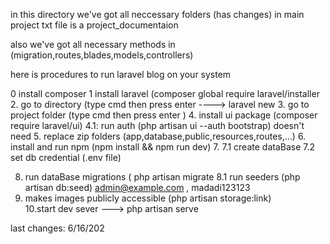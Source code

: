 in this directory we've got all  neccessary folders (has changes) in main project 
txt file is a project_documentaion

also we've got all necessary methods in (migration,routes,blades,models,controllers)



here is procedures  to run laravel blog on your system

0 install composer 
1 install laravel (composer global require laravel/installer 
2.  go to directory (type cmd then   press enter   ---->  laravel new 
3.  go to project folder (type cmd then press enter )
4. install ui package (composer require laravel/ui)
4.1: run auth (php artisan ui --auth bootstrap)		doesn't need 
5. replace zip folders (app,database,public,resources,routes,...)
6. install and run npm (npm install && npm run dev)
7. 
  7.1 create dataBase
  7.2 set db credential (.env file)

8. run dataBase migrations ( php artisan migrate
8.1 run seeders (php artisan db:seed)	admin@example.com , madadi123123
9. makes images publicly accessible (php artisan storage:link)	
10.start dev sever ---> php artisan serve

last changes:	6/16/202
